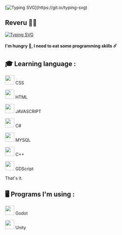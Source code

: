 [![Typing SVG](https://readme-typing-svg.demolab.com?font=Ubuntu&weight=100&size=10&pause=1000&color=9920F7&width=435&lines=Reveru+Programmer+!)](https://git.io/typing-svg)
## Reveru  👩‍💻 

[![Typing SVG](https://readme-typing-svg.demolab.com?font=Ubuntu&weight=500&size=21&pause=1000&color=9920F7&width=435&lines=Developer+%2F+Programmer;I+wanna+learn+more+and+more+!+)](https://git.io/typing-svg)

<h4>I'm hungry 🍗, I need to eat some programming skills ☄️</h4>

<h2>🎓 Learning language :</h2>

<a herf><img width="30px" src="https://camo.githubusercontent.com/2e496d4bfc6f753ddca87b521ce95c88219f77800212ffa6d4401ad368c82170/68747470733a2f2f63646e2e6a7364656c6976722e6e65742f67682f64657669636f6e732f64657669636f6e2f69636f6e732f637373332f637373332d6f726967696e616c2e737667" data-canonical-src="https://cdn.jsdelivr.net/gh/devicons/devicon/icons/css3/css3-original.svg" style="max-width: 100%;"> CSS

<img width="30px" src="https://camo.githubusercontent.com/da7acacadecf91d6dc02efcd2be086bb6d78ddff19a1b7a0ab2755a6fda8b1e9/68747470733a2f2f63646e2e6a7364656c6976722e6e65742f67682f64657669636f6e732f64657669636f6e2f69636f6e732f68746d6c352f68746d6c352d6f726967696e616c2e737667" data-canonical-src="https://cdn.jsdelivr.net/gh/devicons/devicon/icons/html5/html5-original.svg" style="max-width: 100%;"> HTML

<img width="30px" src="https://camo.githubusercontent.com/442c452cb73752bb1914ce03fce2017056d651a2099696b8594ddf5ccc74825e/68747470733a2f2f63646e2e6a7364656c6976722e6e65742f67682f64657669636f6e732f64657669636f6e2f69636f6e732f6a6176617363726970742f6a6176617363726970742d6f726967696e616c2e737667" data-canonical-src="https://cdn.jsdelivr.net/gh/devicons/devicon/icons/javascript/javascript-original.svg" style="max-width: 100%;"> JAVASCRIPT

<img width="30px" src="https://camo.githubusercontent.com/be406e7fcc11cd6204d544a8e1e3a168cd57a6fbf1d3b455830feeb85ef1ec76/68747470733a2f2f63646e2e6a7364656c6976722e6e65742f67682f64657669636f6e732f64657669636f6e2f69636f6e732f6373686172702f6373686172702d6f726967696e616c2e737667" data-canonical-src="https://cdn.jsdelivr.net/gh/devicons/devicon/icons/csharp/csharp-original.svg" style="max-width: 100%;"> C#

<img width="30px" src="https://cdn.jsdelivr.net/gh/devicons/devicon/icons/mysql/mysql-original.svg" style="max-width: 100%;"> MYSQL

<img width="30px" src="https://cdn.jsdelivr.net/gh/devicons/devicon/icons/cplusplus/cplusplus-original.svg" style="max-width: 100%;"> C++

<img width="30px" src="https://cdn.jsdelivr.net/gh/devicons/devicon/icons/godot/godot-original.svg" style="max-width: 100%;"> GDScript

That's it.

<h2>🖥 Programs I'm using :</h2>

<img width="30px" src="https://cdn.jsdelivr.net/gh/devicons/devicon/icons/godot/godot-original.svg" style="max-width: 100%;"> Godot

<img width="30px" src="https://cdn.jsdelivr.net/gh/devicons/devicon/icons/unity/unity-original.svg" style="max-width: 100%;"> Unity


